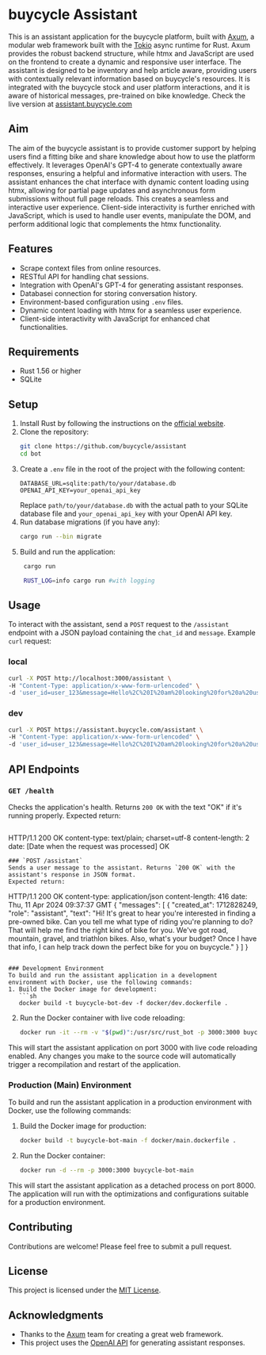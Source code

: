 # buycycle Assistant
This is an assistant application for the buycycle platform, built with [Axum](https://github.com/tokio-rs/axum), a modular web framework built with the [Tokio](https://tokio.rs/) async runtime for Rust. Axum provides the robust backend structure, while htmx and JavaScript are used on the frontend to create a dynamic and responsive user interface.
The assistant is designed to be inventory and help article aware, providing users with contextually relevant information based on buycycle's resources. It is integrated with the buycycle stock and user platform interactions, and it is aware of historical messages, pre-trained on bike knowledge.
Check the live version at [assistant.buycycle.com](https://assistant.buycycle.com)

## Aim
The aim of the buycycle assistant is to provide customer support by helping users find a fitting bike and share knowledge about how to use the platform effectively. It leverages OpenAI's GPT-4 to generate contextually aware responses, ensuring a helpful and informative interaction with users.
The assistant enhances the chat interface with dynamic content loading using htmx, allowing for partial page updates and asynchronous form submissions without full page reloads. This creates a seamless and interactive user experience. Client-side interactivity is further enriched with JavaScript, which is used to handle user events, manipulate the DOM, and perform additional logic that complements the htmx functionality.

## Features
- Scrape context files from online resources.
- RESTful API for handling chat sessions.
- Integration with OpenAI's GPT-4 for generating assistant responses.
- Databasei connection for storing conversation history.
- Environment-based configuration using `.env` files.
- Dynamic content loading with htmx for a seamless user experience.
- Client-side interactivity with JavaScript for enhanced chat functionalities.

## Requirements
- Rust 1.56 or higher
- SQLite

## Setup
1. Install Rust by following the instructions on the [official website](https://www.rust-lang.org/tools/install).
2. Clone the repository:
   ```sh
   git clone https://github.com/buycycle/assistant
   cd bot
   ```
3. Create a `.env` file in the root of the project with the following content:
   ```env
   DATABASE_URL=sqlite:path/to/your/database.db
   OPENAI_API_KEY=your_openai_api_key
   ```
   Replace `path/to/your/database.db` with the actual path to your SQLite database file and `your_openai_api_key` with your OpenAI API key.
4. Run database migrations (if you have any):
   ```sh
   cargo run --bin migrate
   ```
5. Build and run the application:
   ```sh
    cargo run

    RUST_LOG=info cargo run #with logging
   ```

## Usage
To interact with the assistant, send a `POST` request to the `/assistant` endpoint with a JSON payload containing the `chat_id` and `message`.
Example `curl` request:
### local
```sh
curl -X POST http://localhost:3000/assistant \
-H "Content-Type: application/x-www-form-urlencoded" \
-d 'user_id=user_123&message=Hello%2C%20I%20am%20looking%20for%20a%20used%20bike.'
```
### dev
```sh
curl -X POST https://assistant.buycycle.com/assistant \
-H "Content-Type: application/x-www-form-urlencoded" \
-d 'user_id=user_123&message=Hello%2C%20I%20am%20looking%20for%20a%20used%20bike.'
```



## API Endpoints
### `GET /health`
Checks the application's health. Returns `200 OK` with the text "OK" if it's running properly.
Expected return:
```
```
HTTP/1.1 200 OK
content-type: text/plain; charset=utf-8
content-length: 2
date: [Date when the request was processed]
OK
```
### `POST /assistant`
Sends a user message to the assistant. Returns `200 OK` with the assistant's response in JSON format.
Expected return:
```
HTTP/1.1 200 OK
content-type: application/json
content-length: 416
date: Thu, 11 Apr 2024 09:37:37 GMT
{
  "messages": [
    {
      "created_at": 1712828249,
      "role": "assistant",
      "text": "Hi! It's great to hear you're interested in finding a pre-owned bike. Can you tell me what type of riding you're planning to do? That will help me find the right kind of bike for you. We've got road, mountain, gravel, and triathlon bikes. Also, what's your budget? Once I have that info, I can help track down the perfect bike for you on buycycle."
    }
  ]
}
```

### Development Environment
To build and run the assistant application in a development environment with Docker, use the following commands:
1. Build the Docker image for development:
   ```sh
   docker build -t buycycle-bot-dev -f docker/dev.dockerfile .
   ```
2. Run the Docker container with live code reloading:
   ```sh
   docker run -it --rm -v "$(pwd)":/usr/src/rust_bot -p 3000:3000 buycycle-bot-dev
   ```
This will start the assistant application on port 3000 with live code reloading enabled. Any changes you make to the source code will automatically trigger a recompilation and restart of the application.
### Production (Main) Environment
To build and run the assistant application in a production environment with Docker, use the following commands:
1. Build the Docker image for production:
   ```sh
   docker build -t buycycle-bot-main -f docker/main.dockerfile .
   ```
2. Run the Docker container:
   ```sh
   docker run -d --rm -p 3000:3000 buycycle-bot-main
   ```
This will start the assistant application as a detached process on port 8000. The application will run with the optimizations and configurations suitable for a production environment.

## Contributing
Contributions are welcome! Please feel free to submit a pull request.

## License
This project is licensed under the [MIT License](LICENSE).

## Acknowledgments
- Thanks to the [Axum](https://github.com/tokio-rs/axum) team for creating a great web framework.
- This project uses the [OpenAI API](https://beta.openai.com/) for generating assistant responses.



